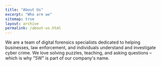 ```yaml
---
title: "About Us"
excerpt: "Who are we"
sitemap: true
layout: archive
permalink: /about-us.html
---
```


We are a team of digital forensics specialists dedicated to helping businesses, law enforcement, and individuals understand and investigate cyber crime. We love solving puzzles, teaching, and asking questions – which is why "5W" is part of our company's name.
